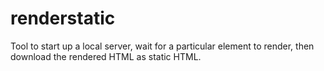 # renderstatic

Tool to start up a local server, wait for a particular element to render, then download the rendered HTML as static HTML.
